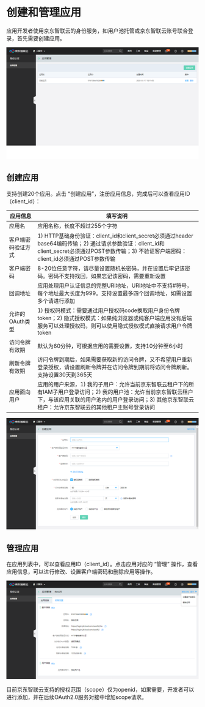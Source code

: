# 创建和管理应用

应用开发者使用京东智联云的身份服务，如用户池托管或京东智联云账号联合登录，首先需要创建应用。

![应用管理控制台](../../../../image/IAS/Application-Management/1ias-console.png)

## 创建应用
支持创建20个应用。点击 “创建应用”，注册应用信息，完成后可以查看应用ID（client_id）：

| 应用信息 | 填写说明 |
|---------|---------|
| 应用名 | 应用名称，长度不超过255个字符 |
| 客户端密码验证方式 | 1) HTTP基础身份验证：client_id和client_secret必须通过header base64编码传输；2) 通过请求参数验证：client_id和client_secret必须通过POST参数传输；3) 不验证客户端密码：client_id必须通过POST参数传输 |
| 客户端密码 | 8-20位任意字符，请尽量设置随机长密码，并在设置后牢记该密码。密码不支持找回，如果忘记该密码，需要重新设置 |
| 回调地址 | 应用处理用户认证信息的完整URI地址，URI地址中不支持#符号，每个地址最大长度为999。支持设置最多四个回调地址，如需设置多个请进行添加 |
| 允许的OAuth类型 | 1) 授权码模式：需要通过用户授权码code换取用户身份令牌token；2) 隐式授权模式：如果纯浏览器或纯客户端应用没有后端服务可以处理授权码，则可以使用隐式授权模式直接请求用户令牌token |
| 访问令牌有效期 | 默认为60分钟，可根据应用的需要设置，支持10分钟至6小时 |
| 刷新令牌有效期 | 访问令牌到期后，如果需要获取新的访问令牌，又不希望用户重新登录授权，请设置刷新令牌并在访问令牌到期前将访问令牌刷新。支持设置30天到365天 |
| 应用面向用户 | 应用的用户来源，1) 我的子用户：允许当前京东智联云租户下的所有IAM子用户登录访问；2) 我的用户池：允许当前京东智联云租户下，与该应用关联的用户池内的用户登录访问；3) 其他京东智联云租户：允许京东智联云的其他租户主账号登录访问 |

![创建应用](../../../../image/IAS/Application-Management/2create-app.png)

## 管理应用
在应用列表中，可以查看应用ID（client_id）。点击应用对应的 “管理” 操作，查看应用信息，可以进行修改、设置客户端密码和删除应用等操作。

![管理应用](../../../../image/IAS/Application-Management/4check-app.png)

目前京东智联云支持的授权范围（scope）仅为openid，如果需要，开发者可以进行添加，并在后续OAuth2.0服务对接中增加scope请求。
